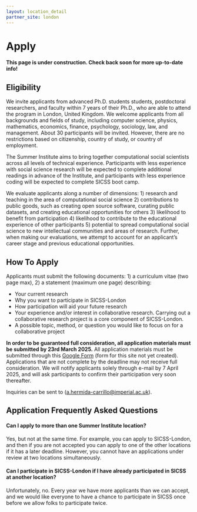 ```yaml
---
layout: location_detail
partner_site: london
---
```


[//]: # (Update the following info to match your location!)

# Apply

**This page is under construction. Check back soon for more up-to-date info!**

## Eligibility

We invite applicants from advanced Ph.D. students students, postdoctoral researchers, and faculty within 7 years of their Ph.D., who are able to attend the program in London, United Kingdom. We welcome applicants from all backgrounds and fields of study, including computer science, physics, mathematics, economics, finance, psychology, sociology, law, and management. About 30 participants will be invited. However, there are no restrictions based on citizenship, country of study, or country of employment. 

The Summer Institute aims to bring together computational social scientists across all levels of technical experience. Participants with less experience with social science research will be expected to complete additional readings in advance of the Institute, and participants with less experience coding will be expected to complete SICSS boot camp.

We evaluate applicants along a number of dimensions: 1) research and teaching in the area of computational social science 2) contributions to public goods, such as creating open source software, curating public datasets, and creating educational opportunities for others 3) likelihood to benefit from participation 4) likelihood to contribute to the educational experience of other participants 5) potential to spread computational social science to new intellectual communities and areas of research. Further, when making our evaluations, we attempt to account for an applicant’s career stage and previous educational opportunities.

## How To Apply

Applicants must submit the following documents: 1) a curriculum vitae (two page max), 2) a statement (maximum one page) describing: 

- Your current research
- Why you want to participate in SICSS-London
- How participation will aid your future research
- Your experience and/or interest in collaborative research. Carrying out a collaborative research project is a core component of SICSS-London.
- A possible topic, method, or question you would like to focus on for a collaborative project

**In order to be guaranteed full consideration, all application materials must be submitted by 23rd March 2025.** All application materials must be submitted through this [Google Form](https://www.google.com) (form for this site not yet created). Applications that are not complete by the deadline may not receive full consideration. We will notify applicants solely through e-mail by 7 April 2025, and will ask participants to confirm their participation very soon thereafter.

Inquiries can be sent to (a.hermida-carrillo@imperial.ac.uk).

## Application Frequently Asked Questions

#### Can I apply to more than one Summer Institute location?

Yes, but not at the same time. For example, you can apply to SICSS-London, and then if you are not accepted you can apply to one of the other locations if it has a later deadline. However, you cannot have an applications under review at two locations simultaneously.

#### Can I participate in SICSS-London if I have already participated in SICSS at another location?

Unfortunately, no. Every year we have more applicants than we can accept, and we would like everyone to have a chance to participate in SICSS once before we allow folks to participate twice.
